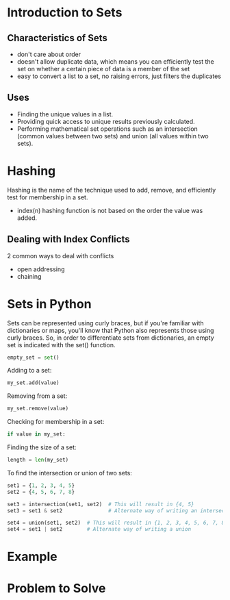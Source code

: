 
# Introduction to Sets
## Characteristics of Sets
- don't care about order
- doesn't allow duplicate data, which means you can efficiently test the set on whether a certain piece of data is a member of the set
- easy to convert a list to a set, no raising errors, just filters the duplicates

## Uses
- Finding the unique values in a list.
- Providing quick access to unique results previously calculated. 
- Performing mathematical set operations such as an intersection (common values between two sets) and union (all values within two sets).

# Hashing

Hashing is the name of the technique used to add, remove, and efficiently test for membership in a set. 
- index(n) hashing function is not based on the order the value was added.

## Dealing with Index Conflicts

2 common ways to deal with conflicts
- open addressing
- chaining

# Sets in Python

Sets can be represented using curly braces, but if you're familiar with dictionaries or maps, you'll know that Python also represents those using curly braces. So, in order to differentiate sets from dictionaries, an empty set is indicated with the set() function.

``` python
empty_set = set()
```

Adding to a set:
``` python
my_set.add(value)
```

Removing from a set:
``` python
my_set.remove(value)
```

Checking for membership in a set:
``` python
if value in my_set:
```

Finding the size of a set:
``` python
length = len(my_set)
```

To find the intersection or union of two sets:
``` python
set1 = {1, 2, 3, 4, 5}
set2 = {4, 5, 6, 7, 8}

set3 = intersection(set1, set2)  # This will result in {4, 5}
set3 = set1 & set2               # Alternate way of writing an intersection

set4 = union(set1, set2)  # This will result in {1, 2, 3, 4, 5, 6, 7, 8}
set4 = set1 | set2        # Alternate way of writing a union
```

# Example

# Problem to Solve

